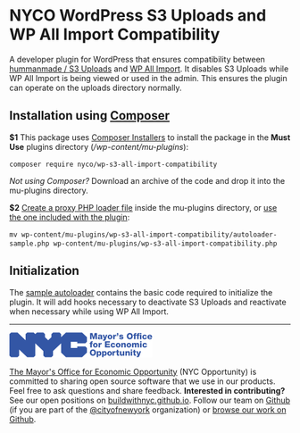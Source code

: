 # NYCO WordPress S3 Uploads and WP All Import Compatibility

A developer plugin for WordPress that ensures compatibility between [hummanmade / S3 Uploads](https://github.com/humanmade/S3-Uploads) and [WP All Import](http://www.wpallimport.com/). It disables S3 Uploads while WP All Import is being viewed or used in the admin. This ensures the plugin can operate on the uploads directory normally.

## Installation using [Composer](https://getcomposer.org/)

**$1** This package uses [Composer Installers](https://github.com/composer/installers) to install the package in the **Must Use** plugins directory (*/wp-content/mu-plugins*):

    composer require nyco/wp-s3-all-import-compatibility

*Not using Composer?* Download an archive of the code and drop it into the mu-plugins directory.

**$2** [Create a proxy PHP loader file](https://wordpress.org/support/article/must-use-plugins/#caveats) inside the mu-plugins directory, or [use the one included with the plugin](https://github.com/CityOfNewYork/nyco-wp-s3-all-import-compatibility/blob/master/autoloader-sample.php):

    mv wp-content/mu-plugins/wp-s3-all-import-compatibility/autoloader-sample.php wp-content/mu-plugins/wp-s3-all-import-compatibility.php

## Initialization

The [sample autoloader](https://github.com/CityOfNewYork/nyco-wp-s3-all-import-compatibility/blob/master/autoloader-sample.php) contains the basic code required to initialize the plugin. It will add hooks necessary to deactivate S3 Uploads and reactivate when necessary while using WP All Import.

---

![The Mayor's Office for Economic Opportunity](NYCMOEO_SecondaryBlue256px.png)

[The Mayor's Office for Economic Opportunity](http://nyc.gov/opportunity) (NYC Opportunity) is committed to sharing open source software that we use in our products. Feel free to ask questions and share feedback. **Interested in contributing?** See our open positions on [buildwithnyc.github.io](http://buildwithnyc.github.io/). Follow our team on [Github](https://github.com/orgs/CityOfNewYork/teams/nycopportunity) (if you are part of the [@cityofnewyork](https://github.com/CityOfNewYork/) organization) or [browse our work on Github](https://github.com/search?q=nycopportunity).